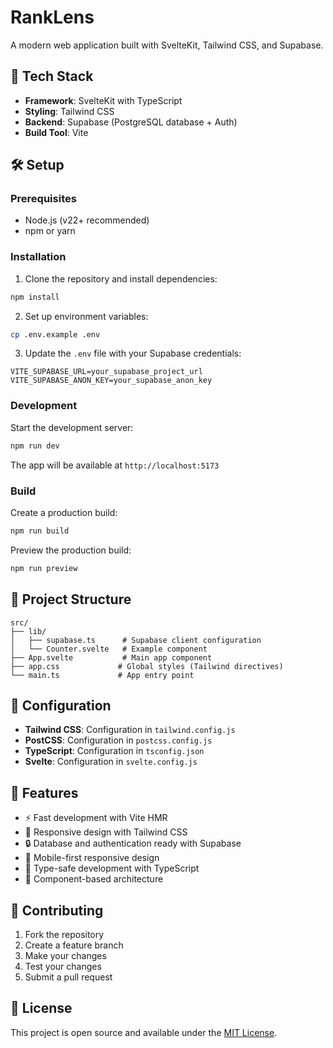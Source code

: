 # RankLens

A modern web application built with SvelteKit, Tailwind CSS, and Supabase.

## 🚀 Tech Stack

- **Framework**: SvelteKit with TypeScript
- **Styling**: Tailwind CSS
- **Backend**: Supabase (PostgreSQL database + Auth)
- **Build Tool**: Vite

## 🛠️ Setup

### Prerequisites
- Node.js (v22+ recommended)
- npm or yarn

### Installation

1. Clone the repository and install dependencies:
```bash
npm install
```

2. Set up environment variables:
```bash
cp .env.example .env
```

3. Update the `.env` file with your Supabase credentials:
```env
VITE_SUPABASE_URL=your_supabase_project_url
VITE_SUPABASE_ANON_KEY=your_supabase_anon_key
```

### Development

Start the development server:
```bash
npm run dev
```

The app will be available at `http://localhost:5173`

### Build

Create a production build:
```bash
npm run build
```

Preview the production build:
```bash
npm run preview
```

## 📁 Project Structure

```
src/
├── lib/
│   ├── supabase.ts      # Supabase client configuration
│   └── Counter.svelte   # Example component
├── App.svelte           # Main app component
├── app.css             # Global styles (Tailwind directives)
└── main.ts             # App entry point
```

## 🔧 Configuration

- **Tailwind CSS**: Configuration in `tailwind.config.js`
- **PostCSS**: Configuration in `postcss.config.js`
- **TypeScript**: Configuration in `tsconfig.json`
- **Svelte**: Configuration in `svelte.config.js`

## 📝 Features

- ⚡ Fast development with Vite HMR
- 🎨 Responsive design with Tailwind CSS
- 🔒 Database and authentication ready with Supabase
- 📱 Mobile-first responsive design
- 🌙 Type-safe development with TypeScript
- 🧩 Component-based architecture

## 🤝 Contributing

1. Fork the repository
2. Create a feature branch
3. Make your changes
4. Test your changes
5. Submit a pull request

## 📄 License

This project is open source and available under the [MIT License](LICENSE).
